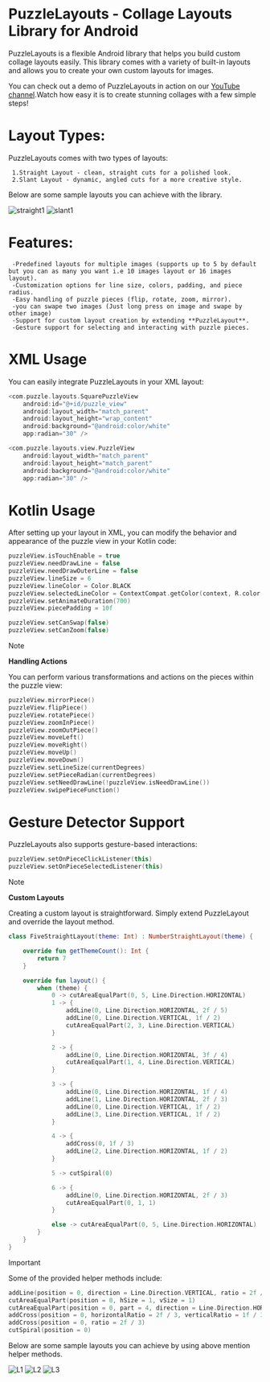 # PuzzleLayouts - Collage Layouts Library for Android

PuzzleLayouts is a flexible Android library that helps you build custom collage layouts easily. This library comes with a variety of built-in layouts and allows you to create your own custom layouts for images.

You can check out a demo of PuzzleLayouts in action on our [YouTube channel](https://www.youtube.com/watch?v=RTJaQhUUhls&t=18s&ab_channel=CelestialBeats).Watch how easy it is to create stunning collages with a few simple steps!

# **Layout Types:**

PuzzleLayouts comes with two types of layouts:
```
 1.Straight Layout - clean, straight cuts for a polished look.
 2.Slant Layout - dynamic, angled cuts for a more creative style.
```
Below are some sample layouts you can achieve with the library.

![straight1](https://github.com/user-attachments/assets/b0a8134c-6cb4-4ab5-ae6e-aaf69ed535cb)
![slant1](https://github.com/user-attachments/assets/3cafb2f6-82b7-4991-91bd-6bf4a6dd90bf)

# **Features:**
```
 -Predefined layouts for multiple images (supports up to 5 by default but you can as many you want i.e 10 images layout or 16 images layout).
 -Customization options for line size, colors, padding, and piece radius.
 -Easy handling of puzzle pieces (flip, rotate, zoom, mirror).
 -you can swape two images (Just long press on image and swape by other image)
 -Support for custom layout creation by extending **PuzzleLayout**.
 -Gesture support for selecting and interacting with puzzle pieces.
```
# **XML Usage**

You can easily integrate PuzzleLayouts in your XML layout:
```kotlin
<com.puzzle.layouts.SquarePuzzleView
    android:id="@+id/puzzle_view"
    android:layout_width="match_parent"
    android:layout_height="wrap_content"
    android:background="@android:color/white"
    app:radian="30" />

<com.puzzle.layouts.view.PuzzleView
    android:layout_width="match_parent"
    android:layout_height="match_parent"
    android:background="@android:color/white"
    app:radian="30" />
```
# **Kotlin Usage**

After setting up your layout in XML, you can modify the behavior and appearance of the puzzle view in your Kotlin code:

```kotlin
puzzleView.isTouchEnable = true
puzzleView.needDrawLine = false
puzzleView.needDrawOuterLine = false
puzzleView.lineSize = 6
puzzleView.lineColor = Color.BLACK
puzzleView.selectedLineColor = ContextCompat.getColor(context, R.color.black)
puzzleView.setAnimateDuration(700)
puzzleView.piecePadding = 10f

puzzleView.setCanSwap(false)
puzzleView.setCanZoom(false)

```
> [!NOTE]
**Handling Actions**

You can perform various transformations and actions on the pieces within the puzzle view:

```kotlin
puzzleView.mirrorPiece()
puzzleView.flipPiece()
puzzleView.rotatePiece()
puzzleView.zoomInPiece()
puzzleView.zoomOutPiece()
puzzleView.moveLeft()
puzzleView.moveRight()
puzzleView.moveUp()
puzzleView.moveDown()
puzzleView.setLineSize(currentDegrees)
puzzleView.setPieceRadian(currentDegrees)
puzzleView.setNeedDrawLine(!puzzleView.isNeedDrawLine())
puzzleView.swipePieceFunction()

```
# **Gesture Detector Support**

PuzzleLayouts also supports gesture-based interactions:

```kotlin
puzzleView.setOnPieceClickListener(this)
puzzleView.setOnPieceSelectedListener(this)
```
> [!NOTE]
**Custom Layouts**

Creating a custom layout is straightforward. Simply extend PuzzleLayout and override the layout method.

```kotlin
class FiveStraightLayout(theme: Int) : NumberStraightLayout(theme) {

    override fun getThemeCount(): Int {
        return 7
    }

    override fun layout() {
        when (theme) {
            0 -> cutAreaEqualPart(0, 5, Line.Direction.HORIZONTAL)
            1 -> {
                addLine(0, Line.Direction.HORIZONTAL, 2f / 5)
                addLine(0, Line.Direction.VERTICAL, 1f / 2)
                cutAreaEqualPart(2, 3, Line.Direction.VERTICAL)
            }

            2 -> {
                addLine(0, Line.Direction.HORIZONTAL, 3f / 4)
                cutAreaEqualPart(1, 4, Line.Direction.VERTICAL)
            }

            3 -> {
                addLine(0, Line.Direction.HORIZONTAL, 1f / 4)
                addLine(1, Line.Direction.HORIZONTAL, 2f / 3)
                addLine(0, Line.Direction.VERTICAL, 1f / 2)
                addLine(3, Line.Direction.VERTICAL, 1f / 2)
            }

            4 -> {
                addCross(0, 1f / 3)
                addLine(2, Line.Direction.HORIZONTAL, 1f / 2)
            }

            5 -> cutSpiral(0)

            6 -> {
                addLine(0, Line.Direction.HORIZONTAL, 2f / 3)
                cutAreaEqualPart(0, 1, 1)
            }

            else -> cutAreaEqualPart(0, 5, Line.Direction.HORIZONTAL)
        }
    }
}
```
> [!IMPORTANT]
Some of the provided helper methods include:

```kotlin
addLine(position = 0, direction = Line.Direction.VERTICAL, ratio = 2f / 3)
cutAreaEqualPart(position = 0, hSize = 1, vSize = 1)
cutAreaEqualPart(position = 0, part = 4, direction = Line.Direction.HORIZONTAL)
addCross(position = 0, horizontalRatio = 2f / 3, verticalRatio = 1f / 3)
addCross(position = 0, ratio = 2f / 3)
cutSpiral(position = 0)
```

Below are some sample layouts you can achieve by using above mention helper methods.

![L1](https://github.com/user-attachments/assets/c32cef1e-ef1e-40c6-844a-758e64376db2)
![L2](https://github.com/user-attachments/assets/94b9f06d-2a1a-47a2-8ac5-f69073427400)
![L3](https://github.com/user-attachments/assets/c39a48bc-a589-44f7-8378-29e5abf55ce0)





